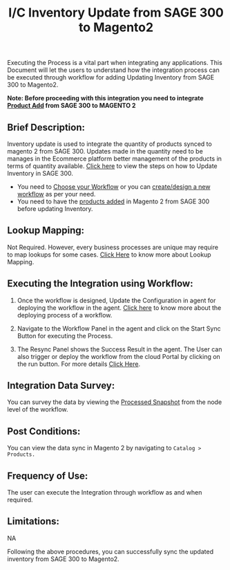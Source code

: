 ﻿---
title: "I/C Inventory Update from SAGE 300 to Magento2"
toc: true
tag: developers
category: "Integration"
menus: 
    sagemagentointegration:
        title: "I/C Inventory Update"
        icon: fa fa-wpexplorer
        identifier: sage300magentoinventoryupdate
---

Executing the Process is a vital part when integrating any applications. This Document will let the users to understand how the integration process can be executed through workflow for adding Updating Inventory from SAGE 300 to Magento2. 

**Note: Before proceeding with this integration you need to integrate [Product Add](/integration/ic-product-add/) from SAGE 300 to MAGENTO 2**

## Brief Description:

Inventory update is used to integrate the quantity of products synced to magento 2 from SAGE 300. Updates made in the quantity need to be manages in the Ecommerce platform better management of the products in terms of quantity available. [Click here](/connectors/sage300/) to view the steps on how to Update Inventory in SAGE 300. 


- You need to [Choose your Workflow](/workflow/steps-to-choose-your-workflow/) or you can [create/design a new workflow](/workflow/steps-to-create-your-first-workflow/) as per your need.
- You need to have the [products added](/integration/ic-product-add/) in Magento 2 from SAGE 300 before updating Inventory.

## Lookup Mapping:

Not Required. However, every business processes are unique may require to map lookups for some cases. [Click Here](/transformation/using-lookups-for-value-exchange/) to know more about Lookup Mapping.

## Executing the Integration using Workflow:

1.	Once the workflow is designed, Update the Configuration in agent for deploying the workflow in the agent. [Click here](/workflow/deploying-and-executing/) to know more about the deploying process of a workflow.

2.	Navigate to the Workflow Panel in the agent and click on the Start Sync Button for executing the Process.

3. The Resync Panel shows the Success Result in the agent. The User can also trigger or deploy the workflow from the cloud Portal by clicking on the run button. For more details [Click Here](/workflow/deploying-and-executing/#executing-the-workflow).
 
## Integration Data Survey:

You can survey the data by viewing the [Processed Snapshot](/workflow/list-of-snapshot/)  from the node level of the workflow.

## Post Conditions:

You can view the data sync in Magento 2 by navigating to `Catalog > Products.`

## Frequency of Use:
The user can execute the Integration through workflow as and when required. 

## Limitations:
NA

Following the above procedures, you can successfully sync the updated inventory from SAGE 300 to Magento2.

